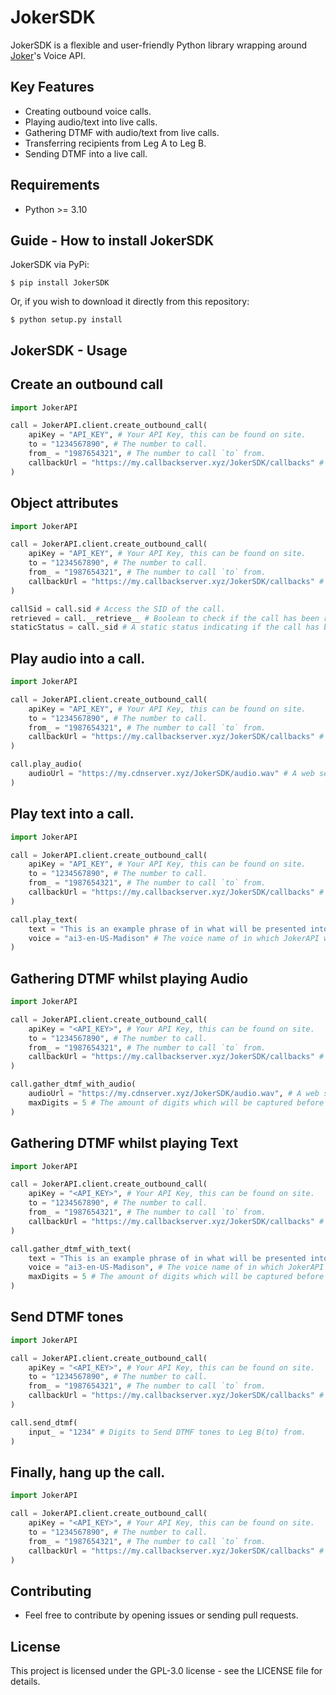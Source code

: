 JokerSDK
========
JokerSDK is a flexible and user-friendly Python library wrapping around [Joker](https://jokerapi.co/)'s Voice API.

## Key Features
 - Creating outbound voice calls.
 - Playing audio/text into live calls.
 - Gathering DTMF with audio/text from live calls.
 - Transferring recipients from Leg A to Leg B.
 - Sending DTMF into a live call.

## Requirements
 - Python >= 3.10

Guide - How to install JokerSDK
-------------------------------
JokerSDK via PyPi:
``` console
$ pip install JokerSDK
```
Or, if you wish to download it directly from this repository:
``` console
$ python setup.py install
```

JokerSDK - Usage
----------------

Create an outbound call
-----------------------
``` python
import JokerAPI

call = JokerAPI.client.create_outbound_call(
    apiKey = "API_KEY", # Your API Key, this can be found on site.
    to = "1234567890", # The number to call.
    from_ = "1987654321", # The number to call `to` from.
    callbackUrl = "https://my.callbackserver.xyz/JokerSDK/callbacks" # A web server to send all callbacks to.
)
```

Object attributes
-----------------
```python
import JokerAPI

call = JokerAPI.client.create_outbound_call(
    apiKey = "API_KEY", # Your API Key, this can be found on site.
    to = "1234567890", # The number to call.
    from_ = "1987654321", # The number to call `to` from.
    callbackUrl = "https://my.callbackserver.xyz/JokerSDK/callbacks" # A web server to send all callbacks to.
)

callSid = call.sid # Access the SID of the call.
retrieved = call.__retrieve__ # Boolean to check if the call has been retrieved or not.
staticStatus = call._sid # A static status indicating if the call has been terminated. This is inferred and does not reflect the actual state of the call.
```

Play audio into a call.
-----------------------
``` python
import JokerAPI

call = JokerAPI.client.create_outbound_call(
    apiKey = "API_KEY", # Your API Key, this can be found on site.
    to = "1234567890", # The number to call.
    from_ = "1987654321", # The number to call `to` from.
    callbackUrl = "https://my.callbackserver.xyz/JokerSDK/callbacks" # A web server to send all callbacks to.
)

call.play_audio(
    audioUrl = "https://my.cdnserver.xyz/JokerSDK/audio.wav" # A web server which holds the audio file to play.
)
```

Play text into a call.
----------------------
``` python
import JokerAPI

call = JokerAPI.client.create_outbound_call(
    apiKey = "API_KEY", # Your API Key, this can be found on site.
    to = "1234567890", # The number to call.
    from_ = "1987654321", # The number to call `to` from.
    callbackUrl = "https://my.callbackserver.xyz/JokerSDK/callbacks" # A web server to send all callbacks to.
)

call.play_text(
    text = "This is an example phrase of in what will be presented into a live call/channel", # A phrase which JokerAPI will synthesise.
    voice = "ai3-en-US-Madison" # The voice name of in which JokerAPI will synthesise with.
)
```

Gathering DTMF whilst playing Audio
-----------------------------------
``` python
import JokerAPI

call = JokerAPI.client.create_outbound_call(
    apiKey = "<API_KEY>", # Your API Key, this can be found on site.
    to = "1234567890", # The number to call.
    from_ = "1987654321", # The number to call `to` from.
    callbackUrl = "https://my.callbackserver.xyz/JokerSDK/callbacks" # A web server to send all callbacks to.
)

call.gather_dtmf_with_audio(
    audioUrl = "https://my.cdnserver.xyz/JokerSDK/audio.wav", # A web server which holds the audio file to play.
    maxDigits = 5 # The amount of digits which will be captured before calling back.
)
```

Gathering DTMF whilst playing Text
----------------------------------
``` python
import JokerAPI

call = JokerAPI.client.create_outbound_call(
    apiKey = "<API_KEY>", # Your API Key, this can be found on site.
    to = "1234567890", # The number to call.
    from_ = "1987654321", # The number to call `to` from.
    callbackUrl = "https://my.callbackserver.xyz/JokerSDK/callbacks" # A web server to send all callbacks to.
)

call.gather_dtmf_with_text(
    text = "This is an example phrase of in what will be presented into a live call/channel", # A phrase which JokerAPI will synthesise.
    voice = "ai3-en-US-Madison", # The voice name of in which JokerAPI will synthesise with.
    maxDigits = 5 # The amount of digits which will be captured before calling back.
)
```

Send DTMF tones
---------------
``` python
import JokerAPI

call = JokerAPI.client.create_outbound_call(
    apiKey = "<API_KEY>", # Your API Key, this can be found on site.
    to = "1234567890", # The number to call.
    from_ = "1987654321", # The number to call `to` from.
    callbackUrl = "https://my.callbackserver.xyz/JokerSDK/callbacks" # A web server to send all callbacks to.
)

call.send_dtmf(
    input_ = "1234" # Digits to Send DTMF tones to Leg B(to) from.
)
```

Finally, hang up the call.
--------------------------
``` python
import JokerAPI

call = JokerAPI.client.create_outbound_call(
    apiKey = "<API_KEY>", # Your API Key, this can be found on site.
    to = "1234567890", # The number to call.
    from_ = "1987654321", # The number to call `to` from.
    callbackUrl = "https://my.callbackserver.xyz/JokerSDK/callbacks" # A web server to send all callbacks to.
)
```

## Contributing
 - Feel free to contribute by opening issues or sending pull requests.

## License
This project is licensed under the GPL-3.0 license - see the LICENSE file for details.
